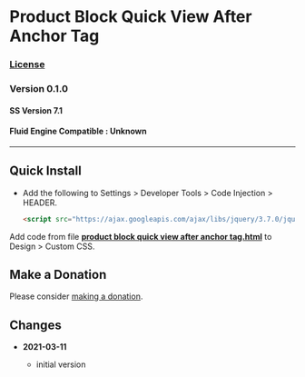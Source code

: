 # Product Block Quick View After Anchor Tag

### [License][99]

### Version 0.1.0

#### SS Version 7.1

#### Fluid Engine Compatible : Unknown

---

## Quick Install

* Add the following to Settings > Developer Tools > Code Injection > HEADER.
  
  ```html
  <script src="https://ajax.googleapis.com/ajax/libs/jquery/3.7.0/jquery.min.js"></script>
  ```
  
Add code from file
**[product block quick view after anchor tag.html](product%20block%20quick%20view%20after%20anchor%20tag.html#L1)**
to Design > Custom CSS.

## Make a Donation

Please consider
[making a donation](https://github.com/tomsWebConsulting/twcsl#make-a-donation).

## Changes

<!-- * **2022-04-13**

  * fix for visual issues with some gallery block designs
  * bumped version to 0.5.2
  -->
* **2021-03-11**

  * initial version

[99]: https://github.com/tomsWebConsulting/twcsl/blob/main/LICENSE.txt#L1
